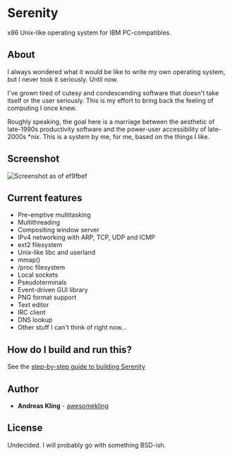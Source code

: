 # Serenity

x86 Unix-like operating system for IBM PC-compatibles.

## About

I always wondered what it would be like to write my own operating system, but I never took it seriously. Until now.

I've grown tired of cutesy and condescending software that doesn't take itself or the user seriously. This is my effort to bring back the feeling of computing I once knew.

Roughly speaking, the goal here is a marriage between the aesthetic of late-1990s productivity software and the power-user accessibility of late-2000s \*nix. This is a system by me, for me, based on the things I like.

## Screenshot

![Screenshot as of ef9fbef](https://raw.githubusercontent.com/awesomekling/serenity/master/Meta/screenshot-ef9fbef.png)

## Current features

* Pre-emptive multitasking
* Multithreading
* Compositing window server
* IPv4 networking with ARP, TCP, UDP and ICMP
* ext2 filesystem
* Unix-like libc and userland
* mmap()
* /proc filesystem
* Local sockets
* Pseudoterminals
* Event-driven GUI library
* PNG format support
* Text editor
* IRC client
* DNS lookup
* Other stuff I can't think of right now...

## How do I build and run this?

See the [step-by-step guide to building Serenity](https://github.com/awesomekling/serenity/blob/master/Meta/BuildInstructions.md)

## Author

* **Andreas Kling** - [awesomekling](https://github.com/awesomekling)

## License

Undecided. I will probably go with something BSD-ish.
